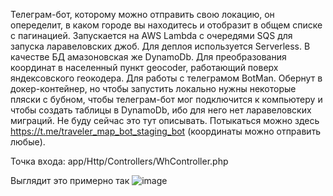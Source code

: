 Телеграм-бот, которому можно отправить свою локацию, он опеределит, в каком городе вы находитесь и отобразит в общем списке с пагинацией.
Запускается на AWS Lambda с очередями SQS для запуска ларавеловских джоб. Для деплоя используется Serverless. В качестве БД амазоновская же DynamoDb. Для преобразования координат в населенный пункт geocoder, работающий поверх яндексовского геокодера. Для работы с телеграмом BotMan.
Обернут в докер-контейнер, но чтобы запустить локально нужны некоторые пляски с бубном, чтобы телеграм-бот мог подключится к компьютеру и чтобы создать таблицы в DynamoDb, ибо для него нет ларавеловских миграций. Не буду сейчас это тут описывать. Потыкаться можно здесь https://t.me/traveler_map_bot_staging_bot (координаты можно отправить любые).

Точка входа: app/Http/Controllers/WhController.php


Выглядит это примерно так
![image](https://github.com/user-attachments/assets/23427857-aef4-4972-af2b-3da4dad53185)

